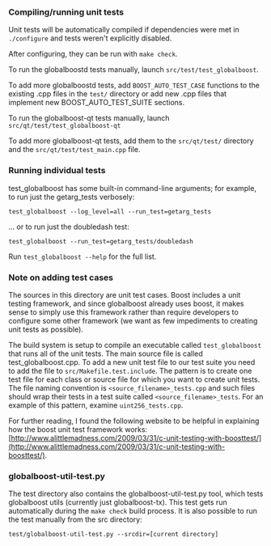 ### Compiling/running unit tests

Unit tests will be automatically compiled if dependencies were met in `./configure`
and tests weren't explicitly disabled.

After configuring, they can be run with `make check`.

To run the globalboostd tests manually, launch `src/test/test_globalboost`.

To add more globalboostd tests, add `BOOST_AUTO_TEST_CASE` functions to the existing
.cpp files in the `test/` directory or add new .cpp files that
implement new BOOST_AUTO_TEST_SUITE sections.

To run the globalboost-qt tests manually, launch `src/qt/test/test_globalboost-qt`

To add more globalboost-qt tests, add them to the `src/qt/test/` directory and
the `src/qt/test/test_main.cpp` file.

### Running individual tests

test_globalboost has some built-in command-line arguments; for
example, to run just the getarg_tests verbosely:

    test_globalboost --log_level=all --run_test=getarg_tests

... or to run just the doubledash test:

    test_globalboost --run_test=getarg_tests/doubledash

Run `test_globalboost --help` for the full list.

### Note on adding test cases

The sources in this directory are unit test cases.  Boost includes a
unit testing framework, and since globalboost already uses boost, it makes
sense to simply use this framework rather than require developers to
configure some other framework (we want as few impediments to creating
unit tests as possible).

The build system is setup to compile an executable called `test_globalboost`
that runs all of the unit tests.  The main source file is called
test_globalboost.cpp. To add a new unit test file to our test suite you need 
to add the file to `src/Makefile.test.include`. The pattern is to create 
one test file for each class or source file for which you want to create 
unit tests.  The file naming convention is `<source_filename>_tests.cpp` 
and such files should wrap their tests in a test suite 
called `<source_filename>_tests`. For an example of this pattern, 
examine `uint256_tests.cpp`.

For further reading, I found the following website to be helpful in
explaining how the boost unit test framework works:
[http://www.alittlemadness.com/2009/03/31/c-unit-testing-with-boosttest/](http://www.alittlemadness.com/2009/03/31/c-unit-testing-with-boosttest/).

### globalboost-util-test.py

The test directory also contains the globalboost-util-test.py tool, which tests globalboost utils (currently just globalboost-tx). This test gets run automatically during the `make check` build process. It is also possible to run the test manually from the src directory:

```
test/globalboost-util-test.py --srcdir=[current directory]

```
